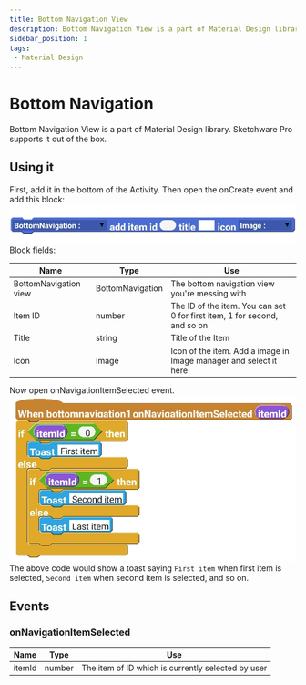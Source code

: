 ```yaml
---
title: Bottom Navigation View
description: Bottom Navigation View is a part of Material Design library. Sketchware Pro supports it out of the box.
sidebar_position: 1
tags:
 - Material Design
---
```

# Bottom Navigation
Bottom Navigation View is a part of Material Design library. Sketchware Pro supports it out of the box.

## Using it
First, add it in the bottom of the Activity.
Then open the onCreate event and add this block:
![BottomNavigation add item block](img/add_item.jpg)
Block fields:

  | Name | Type | Use |
  | ---- | ---- | --- |
  | BottomNavigation view | BottomNavigation | The bottom navigation view you're messing with |
  | Item ID | number | The ID of the item. You can set 0 for first item, 1 for second, and so on
  | Title | string | Title of the Item |
  | Icon | Image | Icon of the item. Add a image in Image manager and select it here |
  

Now open onNavigationItemSelected event. 
![](img/onNavigationItemSelected.jpg)
The above code would show a toast saying `First item` when first item is selected, `Second item` when second item is selected, and so on.
## Events
### onNavigationItemSelected

  | Name | Type | Use |
  | ---- | ---- | --- |
  | itemId | number | The item of ID which is currently selected by user |